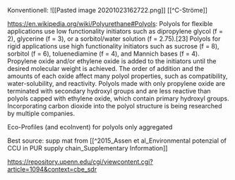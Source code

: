 Konventionell:
![[Pasted image 20201023162722.png]] [[^C-Ströme]]

https://en.wikipedia.org/wiki/Polyurethane#Polyols: Polyols for flexible applications use low functionality initiators such as dipropylene glycol (f = 2), glycerine (f = 3), or a sorbitol/water solution (f = 2.75).[23] Polyols for rigid applications use high functionality initiators such as sucrose (f = 8), sorbitol (f = 6), toluenediamine (f = 4), and Mannich bases (f = 4). Propylene oxide and/or ethylene oxide is added to the initiators until the desired molecular weight is achieved. The order of addition and the amounts of each oxide affect many polyol properties, such as compatibility, water-solubility, and reactivity. Polyols made with only propylene oxide are terminated with secondary hydroxyl groups and are less reactive than polyols capped with ethylene oxide, which contain primary hydroxyl groups. Incorporating carbon dioxide into the polyol structure is being researched by multiple companies. 

Eco-Profiles (and ecoInvent) for polyols only aggregated

Best source: supp mat from [[^2015_Assen et al_Environmental potenzial of CCU in PUR supply chain_Supplementary Information]]

https://repository.upenn.edu/cgi/viewcontent.cgi?article=1094&context=cbe_sdr
